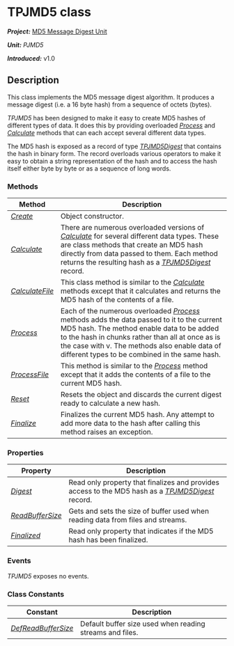# TPJMD5 class

***Project:*** [MD5 Message Digest Unit](../API.md)

***Unit:*** _PJMD5_

***Introduced:*** v1.0

## Description

This class implements the MD5 message digest algorithm. It produces a message digest (i.e. a 16 byte hash) from a sequence of octets (bytes).

_TPJMD5_ has been designed to make it easy to create MD5 hashes of different types of data. It does this by providing overloaded [_Process_](./TPJMD5-Process.md) and [_Calculate_](./TPJMD5-Calculate.md) methods that can each accept several different data types.

The MD5 hash is exposed as a record of type [_TPJMD5Digest_](./TPJMD5Digest.md) that contains the hash in binary form. The record overloads various operators to make it easy to obtain a string representation of the hash and to access the hash itself either byte by byte or as a sequence of long words.

### Methods

| Method | Description |
|--------|-------------|
| [_Create_](./TPJMD5-Create.md) | Object constructor. |
| [_Calculate_](./TPJMD5-Calculate.md) | There are numerous overloaded versions of [_Calculate_](./TPJMD5-Calculate.md) for several different data types. These are class methods that create an MD5 hash directly from data passed to them. Each method returns the resulting hash as a [_TPJMD5Digest_](./TPJMD5Digest.md) record. |
| [_CalculateFile_](./TPJMD5-CalculateFile.md) | This class method is similar to the [_Calculate_](./TPJMD5-Calculate.md) methods except that it calculates and returns the MD5 hash of the contents of a file. |
| [_Process_](./TPJMD5-Process.md) | Each of the numerous overloaded [_Process_](./TPJMD5-Process.md) methods adds the data passed to it to the current MD5 hash. The method enable data to be added to the hash in chunks rather than all at once as is the case with v. The methods also enable data of different types to be combined in the same hash. |
| [_ProcessFile_](./TPJMD5-ProcessFile.md) | This method is similar to the [_Process_](./TPJMD5-Process.md) method except that it adds the contents of a file to the current MD5 hash. |
| [_Reset_](./TPJMD5-Reset.md)  | Resets the object and discards the current digest ready to calculate a new hash. |
| [_Finalize_](./TPJMD5-Finalize.md) | Finalizes the current MD5 hash. Any attempt to add more data to the hash after calling this method raises an exception. |

### Properties

| Property | Description |
|----------|-------------|
| [_Digest_](./TPJMD5-Digest.md) | Read only property that finalizes and provides access to the MD5 hash as a [_TPJMD5Digest_](./TPJMD5Digest.md) record. |
| [_ReadBufferSize_](./TPJMD5-ReadBufferSize.md) | Gets and sets the size of buffer used when reading data from files and streams. |
| [_Finalized_](./TPJMD5-Finalized.md) | Read only property that indicates if the MD5 hash has been finalized. |

### Events

_TPJMD5_ exposes no events.

### Class Constants

| Constant | Description |
|----------|-------------|
| [_DefReadBufferSize_](TPJMD5-DefReadBufferSize.md) | Default buffer size used when reading streams and files. |

